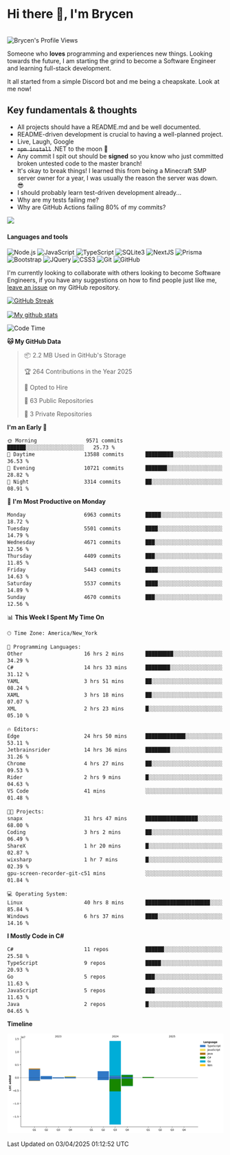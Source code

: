# Hi there 👋, I'm Brycen

<br>
<img src="https://komarev.com/ghpvc/?username=BrycensRanch" alt="Brycen's Profile Views" />

Someone who **loves** programming and experiences new things. Looking towards the future, I am starting the grind to become a Software Engineer and learning full-stack development.

It all started from a simple Discord bot and me being a cheapskate. Look at me now!

## Key fundamentals & thoughts

- All projects should have a README.md and be well documented.
- README-driven development is crucial to having a well-planned project.
- Live, Laugh, Google
- ~~`npm install`~~ .NET to the moon 🚀
- Any commit I spit out should be **signed** so you know who just committed broken untested code to the master branch!
- It's okay to break things! I learned this from being a Minecraft SMP server owner for a year, I was usually the reason the server was down. 😎
- I should probably learn test-driven development already...
- Why are my tests failing me?
- Why are GitHub Actions failing 80% of my commits? 

<img src="https://res.cloudinary.com/practicaldev/image/fetch/s--OoBLh7-Q--/c_limit%2Cf_auto%2Cfl_progressive%2Cq_auto%2Cw_880/https://cdn-images-1.medium.com/max/1614/1%2A8BlqJ8lNVZzuRjAg1mZ50w.png" height="400"/>

<h4>Languages and tools</h4>
<p>
  <img src="https://img.shields.io/badge/node.js%20-%2343853D.svg?&style=for-the-badge&logo=node.js&logoColor=white" alt="Node.js" />
  <img src="https://img.shields.io/badge/javascript%20-%23323330.svg?&style=for-the-badge&logo=javascript&logoColor=%23F7DF1E" alt="JavaScript" />
  <img src="https://img.shields.io/badge/typescript%20-%23323330.svg?&style=for-the-badge&logo=typescript&logoColor=#3467eb" alt="TypeScript" />
  <img src="https://img.shields.io/badge/sqlite3%20-%23323330.svg?&style=for-the-badge&logo=sqlite&logoColor=#3467eb" alt="SQLite3" />
  <img src="https://img.shields.io/badge/Next.JS%20-%23323330.svg?&style=for-the-badge&logo=next.js&logoColor=#3467eb" alt="NextJS" />
  <img src="https://img.shields.io/badge/Prisma%20-%23323330.svg?&style=for-the-badge&logo=prisma&logoColor=#3467eb" alt="Prisma" />
  <img src="https://img.shields.io/badge/bootstrap%20-%23323330.svg?&style=for-the-badge&logo=bootstrap" alt="Bootstrap" />
  <img src="https://img.shields.io/badge/jquery%20-%23323330.svg?&style=for-the-badge&logo=jquery" alt="JQuery" />
  <img src="https://img.shields.io/badge/css3%20-%23323330.svg?&style=for-the-badge&logo=css3" alt="CSS3" />
  <img src="https://img.shields.io/badge/git%20-%23323330.svg?&style=for-the-badge&logo=git" alt="Git" />
  <img src="https://img.shields.io/badge/github%20-%23323330.svg?&style=for-the-badge&logo=github" alt="GitHub" />
</p>

 I'm currently looking to collaborate with others looking to become Software Engineers, if you have any suggestions on how to find people just like me, [leave an issue](https://github.com/BrycensRanch/BrycensRanch/issues/new) on my GitHub repository.
 
 <p><a href="https://git.io/streak-stats"><img src=https://github-readme-streak-stats-eight.vercel.app?refreshcache12&user=BrycensRanch&amp;theme=dark&amp;hide_border=true&fire=EB5454&amp;ring=0CEB19" alt="GitHub Streak"></a></p>

<a href="https://github.com/anuraghazra/github-readme-stats">
  <img align="center" src="https://github-readme-stats.anuraghazra1.vercel.app/api?username=BrycensRanch&show_icons=true&line_height=27&include_all_commits=true" alt="My github stats" />
</a>

<!--START_SECTION:waka-->
![Code Time](http://img.shields.io/badge/Code%20Time-1%2C849%20hrs%2037%20mins-blue)

**🐱 My GitHub Data** 

> 📦 2.2 MB Used in GitHub's Storage 
 > 
> 🏆 264 Contributions in the Year 2025
 > 
> 💼 Opted to Hire
 > 
> 📜 63 Public Repositories 
 > 
> 🔑 3 Private Repositories 
 > 
**I'm an Early 🐤** 

```text
🌞 Morning                9571 commits        ██████░░░░░░░░░░░░░░░░░░░   25.73 % 
🌆 Daytime                13588 commits       █████████░░░░░░░░░░░░░░░░   36.53 % 
🌃 Evening                10721 commits       ███████░░░░░░░░░░░░░░░░░░   28.82 % 
🌙 Night                  3314 commits        ██░░░░░░░░░░░░░░░░░░░░░░░   08.91 % 
```
📅 **I'm Most Productive on Monday** 

```text
Monday                   6963 commits        █████░░░░░░░░░░░░░░░░░░░░   18.72 % 
Tuesday                  5501 commits        ████░░░░░░░░░░░░░░░░░░░░░   14.79 % 
Wednesday                4671 commits        ███░░░░░░░░░░░░░░░░░░░░░░   12.56 % 
Thursday                 4409 commits        ███░░░░░░░░░░░░░░░░░░░░░░   11.85 % 
Friday                   5443 commits        ████░░░░░░░░░░░░░░░░░░░░░   14.63 % 
Saturday                 5537 commits        ████░░░░░░░░░░░░░░░░░░░░░   14.89 % 
Sunday                   4670 commits        ███░░░░░░░░░░░░░░░░░░░░░░   12.56 % 
```


📊 **This Week I Spent My Time On** 

```text
🕑︎ Time Zone: America/New_York

💬 Programming Languages: 
Other                    16 hrs 2 mins       █████████░░░░░░░░░░░░░░░░   34.29 % 
C#                       14 hrs 33 mins      ████████░░░░░░░░░░░░░░░░░   31.12 % 
YAML                     3 hrs 51 mins       ██░░░░░░░░░░░░░░░░░░░░░░░   08.24 % 
XAML                     3 hrs 18 mins       ██░░░░░░░░░░░░░░░░░░░░░░░   07.07 % 
XML                      2 hrs 23 mins       █░░░░░░░░░░░░░░░░░░░░░░░░   05.10 % 

🔥 Editors: 
Edge                     24 hrs 50 mins      █████████████░░░░░░░░░░░░   53.11 % 
Jetbrainsrider           14 hrs 36 mins      ████████░░░░░░░░░░░░░░░░░   31.26 % 
Chrome                   4 hrs 27 mins       ██░░░░░░░░░░░░░░░░░░░░░░░   09.53 % 
Rider                    2 hrs 9 mins        █░░░░░░░░░░░░░░░░░░░░░░░░   04.63 % 
VS Code                  41 mins             ░░░░░░░░░░░░░░░░░░░░░░░░░   01.48 % 

🐱‍💻 Projects: 
snapx                    31 hrs 47 mins      █████████████████░░░░░░░░   68.00 % 
Coding                   3 hrs 2 mins        ██░░░░░░░░░░░░░░░░░░░░░░░   06.49 % 
ShareX                   1 hr 20 mins        █░░░░░░░░░░░░░░░░░░░░░░░░   02.87 % 
wixsharp                 1 hr 7 mins         █░░░░░░░░░░░░░░░░░░░░░░░░   02.39 % 
gpu-screen-recorder-git-c51 mins             ░░░░░░░░░░░░░░░░░░░░░░░░░   01.84 % 

💻 Operating System: 
Linux                    40 hrs 8 mins       █████████████████████░░░░   85.84 % 
Windows                  6 hrs 37 mins       ████░░░░░░░░░░░░░░░░░░░░░   14.16 % 
```

**I Mostly Code in C#** 

```text
C#                       11 repos            ██████░░░░░░░░░░░░░░░░░░░   25.58 % 
TypeScript               9 repos             █████░░░░░░░░░░░░░░░░░░░░   20.93 % 
Go                       5 repos             ███░░░░░░░░░░░░░░░░░░░░░░   11.63 % 
JavaScript               5 repos             ███░░░░░░░░░░░░░░░░░░░░░░   11.63 % 
Java                     2 repos             █░░░░░░░░░░░░░░░░░░░░░░░░   04.65 % 
```



**Timeline**

![Lines of Code chart](https://raw.githubusercontent.com/BrycensRanch/BrycensRanch/main/assets/bar_graph.png)


 Last Updated on 03/04/2025 01:12:52 UTC
<!--END_SECTION:waka-->

<!--
**BrycensRanch/BrycensRanch** is a ✨ _special_ ✨ repository because its `README.md` (this file) appears on your GitHub profile.

Here are some ideas to get you started:

- 🔭 I’m currently working on ...
- 🌱 I’m currently learning ...
- 👯 I’m looking to collaborate on ...
- 🤔 I’m looking for help with ...
- 💬 Ask me about ...
- 📫 How to reach me: ...
- 😄 Pronouns: ...
- ⚡ Fun fact: ...
-->
